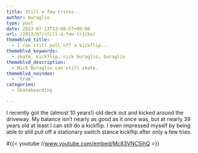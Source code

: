 ```yaml
---
title: Still a few tricks..
author: buraglio
type: post
date: 2013-07-13T13:08:57+00:00
url: /2013/07/still-a-few-tricks/
themeblvd_title:
  - I can still pull off a kickflip...
themeblvd_keywords:
  - skate, kickflip, nick buraglio, buraglio
themeblvd_description:
  - Nick Buraglio can still skate.
themeblvd_noindex:
  - 'true'
categories:
  - Skateboarding

---
```

I recently got the (almost 10 years!) old deck out and kicked around the driveway. My balance isn&#8217;t nearly as good as it once was, but at nearly 39 years old at least I can still do a kickflip. I even impressed myself by being able to still pull off a stationary switch stance kickflip after only a few tries.
  
#{{< youtube //www.youtube.com/embed/Mc83VNC5ihQ >}}
